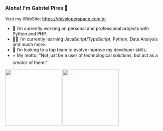 ### Aloha! I'm Gabriel Pires 👋
Visit my WebSite: https://developerspace.com.br
- 🔭 I’m currently working on personal and professional projects with Python and PHP.  
- :man_student: I’m currently learning JavaScript/TypeScript, Python, Data Analysis and much more.
- :rocket: I’m looking to a top team to evolve improve my developer skills.
- :star: My motto: "Not just be a user of technological solutions, but act as a creator of them!"
<div>
<img height="180em" src="http://github-readme-stats-gabrieldevspace.vercel.app/api?username=GabrielDevSpace&show_icons=true&theme=dracula"/>
<img height="180em" src="http://github-readme-stats-gabrieldevspace.vercel.app/api?username=GabrielDevSpace&layout=compact&langs_count=7&theme=dracula"/>
</div>
